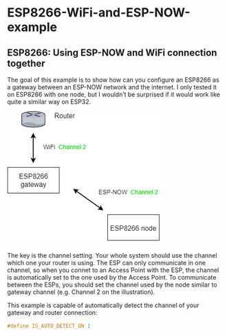 # ESP8266-WiFi-and-ESP-NOW-example

## ESP8266: Using ESP-NOW and WiFi connection together
The goal of this example is to show how can you configure an ESP8266 as a gateway between an ESP-NOW network and the internet. I only tested it on ESP8266 with one node, but I wouldn’t be surprised if it would work like quite a similar way on ESP32.

![alt text](https://github.com/mkisjuhasz/ESP8266-WiFi-and-ESP-NOW-example/blob/master/img.png)

The key is the channel setting.  Your whole system should use the channel which one your router is using. The ESP can only communicate in one channel, so when you connet to an Access Point with the ESP, the channel is automatically set to the one used by the Access Point. To communicate between the ESPs, you should set the channel used by the node similar to gateway channel (e.g. Channel 2 on the illustration).

This example is capable of automatically detect the channel of your gateway and router connection:
```c
#define IS_AUTO_DETECT_ON 1
```  
